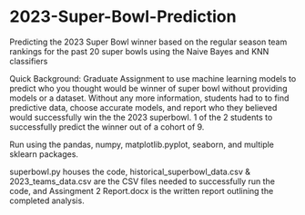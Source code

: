 # 2023-Super-Bowl-Prediction
Predicting the 2023 Super Bowl winner based on the regular season team rankings for the past 20 super bowls using the Naive Bayes and KNN classifiers

Quick Background: Graduate Assignment to use machine learning models to predict who you thought would be winner of super bowl without providing models or a dataset. Without any more information, students had to to find predictive data, choose accurate models, and report who they believed would successfully win the the 2023 superbowl. 1 of the 2 students to successfully predict the winner out of a cohort of 9. 

Run using the pandas, numpy, matplotlib.pyplot, seaborn, and multiple sklearn packages. 

superbowl.py houses the code, historical_superbowl_data.csv & 2023_teams_data.csv are the CSV files needed to successfully run the code, and Assingment 2 Report.docx is the written report outlining the completed analysis. 

